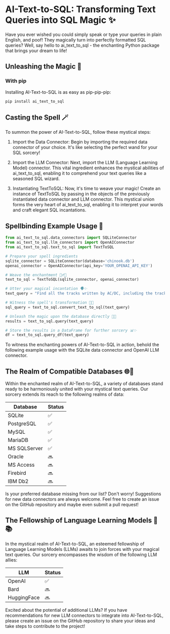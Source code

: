 # AI-Text-to-SQL: Transforming Text Queries into SQL Magic ✨
Have you ever wished you could simply speak or type your queries in plain English, and poof! They magically turn into perfectly formatted SQL queries? Well, say hello to ai_text_to_sql - the enchanting Python package that brings your dream to life!

## Unleashing the Magic 🌟
### With pip

Installing AI-Text-to-SQL is as easy as pip-pip-pip:
```
pip install ai_text_to_sql
```

## Casting the Spell 🪄

To summon the power of AI-Text-to-SQL, follow these mystical steps:
1. Import the Data Connector: Begin by importing the required data connector of your choice. It's like selecting the perfect wand for your SQL sorcery!

2. Import the LLM Connector: Next, import the LLM (Language Learning Model) connector. This vital ingredient enhances the mystical abilities of ai_text_to_sql, enabling it to comprehend your text queries like a seasoned SQL wizard.

3. Instantiating TextToSQL: Now, it's time to weave your magic! Create an instance of TextToSQL by passing in the objects of the previously instantiated data connector and LLM connector. This mystical union forms the very heart of ai_text_to_sql, enabling it to interpret your words and craft elegant SQL incantations.

## Spellbinding Example Usage 🎩

```python
from ai_text_to_sql.data_connectors import SQLiteConnector
from ai_text_to_sql.llm_connectors import OpenAIConnector
from ai_text_to_sql.text_to_sql import TextToSQL

# Prepare your spell ingredients 
sqlite_connector = SQLiteConnector(database='chinook.db')
openai_connector = OpenAIConnector(api_key='YOUR_OPENAI_API_KEY')

# Weave the enchantment 🧙‍♂️✨
text_to_sql = TextToSQL(sqlite_connector, openai_connector)

# Utter your magical incantation 🗣️✨
text_query = "Find all the tracks written by AC/DC, including the track name, album title, and the artist name. Sort the results alphabetically by track name."

# Witness the spell's transformation 🔮✨
sql_query = text_to_sql.convert_text_to_sql(text_query)

# Unleash the magic upon the database directly 💾✨
results = text_to_sql.query(text_query)

# Store the results in a DataFrame for further sorcery 📊✨
df = text_to_sql.query_df(text_query)
```

To witness the enchanting powers of AI-Text-to-SQL in action, behold the following example usage with the SQLite data connector and OpenAI LLM connector.

## The Realm of Compatible Databases 🌐🏰

Within the enchanted realm of AI-Text-to-SQL, a variety of databases stand ready to be harmoniously united with your mystical text queries. Our sorcery extends its reach to the following realms of data:

| Database     | Status  |
|--------------|---------|
| SQLite       | ✅       | 
| PostgreSQL   | ✅       |
| MySQL        | ✅       |   
| MariaDB      | ✅       |   
| MS SQLServer | ✅       |   
| Oracle       | 🔜      |   
| MS Access    | 🔜      |
| Firebird     | 🔜      |   
| IBM Db2      | 🔜      |

Is your preferred database missing from our list? Don't worry! Suggestions for new data connectors are always welcome. Feel free to create an issue on the GitHub repository and maybe even submit a pull request!

## The Fellowship of Language Learning Models 🧠📚

In the mystical realm of AI-Text-to-SQL, an esteemed fellowship of Language Learning Models (LLMs) awaits to join forces with your magical text queries. Our sorcery encompasses the wisdom of the following LLM allies:

| LLM         | Status  |
|-------------|---------|
| OpenAI      | ✅       |
| Bard        | 🔜      |   
| HuggingFace | 🔜      |   

Excited about the potential of additional LLMs? If you have recommendations for new LLM connectors to integrate into AI-Text-to-SQL, please create an issue on the GitHub repository to share your ideas and take steps to contribute to the project!